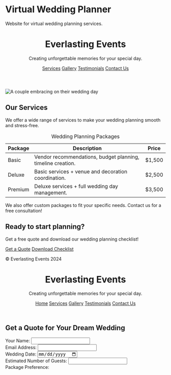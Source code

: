 # Virtual Wedding Planner
 Website for virtual wedding planning services.
<!DOCTYPE html>
<html lang="en">
<head>
<meta charset="UTF-8">
<meta name="viewport" content="width=device-width, initial-scale=1.0">
<title>Everlasting Events - Wedding Planning</title>
<link rel="stylesheet" href="style.css">
</head>
<body>

<header>
  <h1>Everlasting Events</h1>
  <p>Creating unforgettable memories for your special day.</p>
  <nav>
    <a href="#services">Services</a>
    <a href="#gallery">Gallery</a>
    <a href="#testimonials">Testimonials</a>
    <a href="#contact">Contact Us</a>
  </nav>
</header>

<main>
  <section id="banner">
    <img src="wedding-banner.jpg" alt="A couple embracing on their wedding day">
  </section>

  <section id="services">
    <h2>Our Services</h2>
    <p>We offer a wide range of services to make your wedding planning smooth and stress-free.</p>
    <table>
      <caption>Wedding Planning Packages</caption>
      <thead>
        <tr>
          <th>Package</th>
          <th>Description</th>
          <th>Price</th>
        </tr>
      </thead>
      <tbody>
        <tr>
          <td>Basic</td>
          <td>Vendor recommendations, budget planning, timeline creation.</td>
          <td>$1,500</td>
        </tr>
        <tr>
          <td>Deluxe</td>
          <td>Basic services + venue and decoration coordination.</td>
          <td>$2,500</td>
        </tr>
        <tr>
          <td>Premium</td>
          <td>Deluxe services + full wedding day management.</td>
          <td>$3,500</td>
        </tr>
      </tbody>
    </table>
    <p>We also offer custom packages to fit your specific needs. Contact us for a free consultation!</p>
  </section>

  <section id="more-info">
    <h2>Ready to start planning?</h2>
    <p>Get a free quote and download our wedding planning checklist!</p>
    <a href="get-quote.html">Get a Quote</a>
    <a href="checklist.pdf" download>Download Checklist</a>
  </section>
</main>

<footer>
  <p>&copy; Everlasting Events 2024</p>
</footer>

</body>
</html>

<!DOCTYPE html>
<html lang="en">
<head>
<meta charset="UTF-8">
<meta name="viewport" content="width=device-width, initial-scale=1.0">
<title>Everlasting Events - Get a Quote</title>
<link rel="stylesheet" href="style.css">
</head>
<body>

<header>
  <h1>Everlasting Events</h1>
  <p>Creating unforgettable memories for your special day.</p>
  <nav>
    <a href="../index.html">Home</a>
    <a href="../services.html">Services</a>
    <a href="../gallery.html">Gallery</a>
    <a href="../testimonials.html">Testimonials</a>
    <a href="../contact.html">Contact Us</a>
  </nav>
</header>

<main>
  <h2>Get a Quote for Your Dream Wedding</h2>
  <form action="quote-process.php" method="post">
    <label for="name">Your Name:</label>
    <input type="text" name="name" id="name" required>
    <br>
    <label for="email">Email Address:</label>
    <input type="email" name="email" id="email" required>
    <br>
    <label for="wedding-date">Wedding Date:</label>
    <input type="date" name="wedding-date" id="wedding-date" required>
    <br>
    <label for="num-guests">Estimated Number of Guests:</label>
    <input type="number" name="num-guests" id="num-guests" required>
    <br>
    <label for="package">Package Preference:</label>
    <select name="package" id="package
